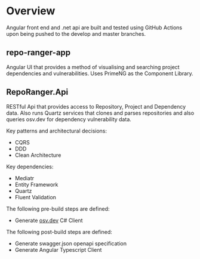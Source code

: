 ﻿# Overview
Angular front end and .net api are built and tested using GitHub Actions upon being pushed to the develop and master
branches.

## repo-ranger-app
Angular UI that provides a method of visualising and searching project dependencies and vulnerabilities. Uses PrimeNG
as the Component Library.

## RepoRanger.Api
RESTful Api that provides access to Repository, Project and Dependency data. Also runs Quartz services that
clones and parses repositories and also queries osv.dev for dependency vulnerability data.

Key patterns and architectural decisions:
- CQRS
- DDD
- Clean Architecture

Key dependencies:
- Mediatr
- Entity Framework
- Quartz
- Fluent Validation

The following pre-build steps are defined:
- Generate [osv.dev](https://osv.dev/) C# Client

The following post-build steps are defined:
- Generate swagger.json openapi specification
- Generate Angular Typescript Client